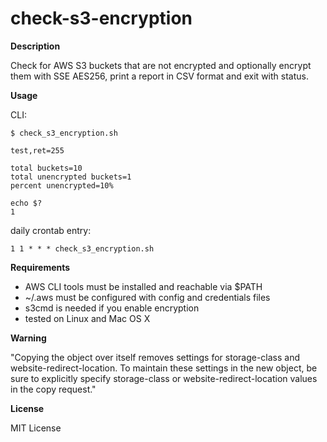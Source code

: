 # check-s3-encryption

**Description**

Check for AWS S3 buckets that are not encrypted and optionally encrypt them with SSE AES256, print a report in CSV format and exit with status.

**Usage**

CLI:
```
$ check_s3_encryption.sh

test,ret=255

total buckets=10
total unencrypted buckets=1
percent unencrypted=10%

echo $?
1
```

daily crontab entry:
```
1 1 * * * check_s3_encryption.sh
```

**Requirements**

* AWS CLI tools must be installed and reachable via $PATH
* ~/.aws must be configured with config and credentials files
* s3cmd is needed if you enable encryption
* tested on Linux and Mac OS X

**Warning**

"Copying the object over itself removes settings for storage-class and website-redirect-location. To maintain these settings in the new object, be sure to explicitly specify storage-class or website-redirect-location values in the copy request."

**License**

MIT License

